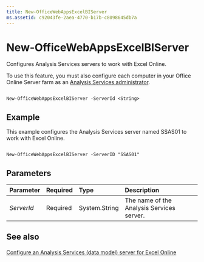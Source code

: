 ```yaml
---
title: New-OfficeWebAppsExcelBIServer
ms.assetid: c92043fe-2aea-4770-b17b-c8098645db7a
---
```



# New-OfficeWebAppsExcelBIServer

Configures Analysis Services servers to work with Excel Online. 
  
    
    


To use this feature, you must also configure each computer in your Office Online Server farm as an  [Analysis Services administrator](https://go.microsoft.com/fwlink/p/?LinkId=717498).
  
    
    


```

New-OfficeWebAppsExcelBIServer -ServerId <String>

```


## Example

This example configures the Analysis Services server named SSAS01 to work with Excel Online.
  
    
    

```

New-OfficeWebAppsExcelBIServer -ServerID "SSAS01"
```


## Parameters



|**Parameter**|**Required**|**Type**|**Description**|
|:-----|:-----|:-----|:-----|
| _ServerId_ <br/> |Required  <br/> |System.String  <br/> |The name of the Analysis Services server.  <br/> |
   

## See also


#### 


  
    
    
 [Configure an Analysis Services (data model) server for Excel Online](configure-excel-online-administrative-settings.md#SSAS)
